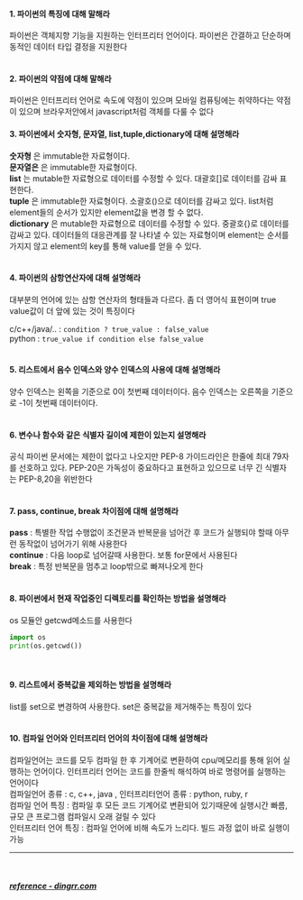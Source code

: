 #### 1. 파이썬의 특징에 대해 말해라   
파이썬은 객체지향 기능을 지원하는 인터프리터 언어이다. 
파이썬은 간결하고 단순하며 동적인 데이터 타입 결정을 지원한다   
<br>

#### 2. 파이썬의 약점에 대해 말해라   
파이썬은 인터프리터 언어로 속도에 약점이 있으며 
모바일 컴퓨팅에는 취약하다는 약점이 있으며 브라우저안에서 javascript처럼 
객체를 다룰 수 없다
<br>

#### 3. 파이썬에서 숫자형, 문자열, list,tuple,dictionary에 대해 설명해라
__숫자형__ 은 immutable한 자료형이다.        
__문자열은__ 은 immutable한 자료형이다.       
__list__ 는 mutable한 자료형으로 데이터를 수정할 수 있다. 대괄호[]로 데이터를 감싸 표현한다.   
__tuple__ 은 immutable한 자료형이다. 소괄호()으로 데이터를 감싸고 있다. list처럼 element들의 순서가 있지만
element값을 변경 할 수 없다.    
__dictionary__ 은 mutable한 자료형으로 데이터를 수정할 수 있다. 중괄호{}로 데이터를 감싸고 있다. 데이터들의 대응관계를 잘 나타낼 수 있는 자료형이며 
element는 순서를 가지지 않고 element의 key를 통해 value를 얻을 수 있다.       
<br>

#### 4. 파이썬의 삼항연산자에 대해 설명해라   
대부분의 언어에 있는 삼항 연산자의 형태들과 다르다. 좀 더 영어식 표현이며 true value값이 더 앞에
있는 것이 특징이다

c/c++/java/.. :  ```condition ? true_value : false_value```    
python : ```true_value if condition else false_value```    
<br>

#### 5. 리스트에서 음수 인덱스와 양수 인덱스의 사용에 대해 설명해라   
양수 인덱스는 왼쪽을 기준으로 0이 첫번째 데이터이다. 음수 인덱스는 오른쪽을 기준으로 -1이
첫번째 데이터이다.   
<br>

#### 6. 변수나 함수와 같은 식별자 길이에 제한이 있는지 설명해라    
공식 파이썬 문서에는 제한이 없다고 나오지만  PEP-8 가이드라인은 한줄에 최대 79자를 
선호하고 있다. PEP-20은 가독성이 중요하다고 표현하고 있으므로 너무 긴 식별자는 PEP-8,20을
위반한다   
<br>

#### 7. pass, continue, break 차이점에 대해 설명해라
__pass__ : 특별한 작업 수행없이 조건문과 반복문을 넘어간 후 코드가 실행되야 할때 아무런 동작없이 넘어가기 위해 사용한다     
__continue__ : 다음 loop로 넘어갈때 사용한다. 보통 for문에서 사용된다     
__break__ : 특정 반복문을 멈추고 loop밖으로 빠져나오게 한다     
<br>

#### 8. 파이썬에서 현재 작업중인 디렉토리를 확인하는 방법을 설명해라
os 모듈안 getcwd메소드를 사용한다   
```python
import os
print(os.getcwd())
```
<br>

#### 9. 리스트에서 중복값을 제외하는 방법을 설명해라
list를 set으로 변경하여 사용한다. set은 중복값을 제거해주는 특징이 있다    
<br>

#### 10. 컴파일 언어와 인터프리터 언어의 차이점에 대해 설명해라
컴파일언어는 코드를 모두 컴파일 한 후 기계어로 변환하여 cpu/메모리를 통해 읽어 
실행하는 언어이다. 인터프리터 언어는 코드를 한줄씩 해석하여 바로 명령어를 실행하는 언어이다    
컴파일언어 종류 : c, c++, java , 인터프리터언어 종류 : python, ruby, r    
컴파일 언어 특징 : 컴파일 후 모든 코드 기계어로 변환되어 있기때문에 실행시간 빠름, 규모 큰 프로그램 컴파일시 오래 걸릴 수 있다     
인터프리터 언어 특징 : 컴파일 언어에 비해 속도가 느리다. 빌드 과정 없이 바로 실행이 가능
* * *
<br>

##### [reference - dingrr.com](https://dingrr.com/blog/post/python-python-%EB%A9%B4%EC%A0%91-%EC%98%88%EC%A0%9C-1%ED%8E%B8)
